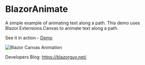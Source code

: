 # BlazorAnimate
A simple example of animating text along a path.
This demo uses Blazor.Extensions.Canvas to animate text along a path.

See it in action - [Demo](https://blazorguy.net/simple-text-animation/)

![Blazor Canvas Animation](https://blazorguy.net/Blazor/BlazorAnimate/Blazor.gif)

Developers Blog: https://blazorguy.net/
